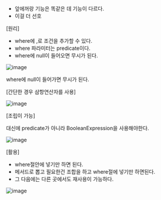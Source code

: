 - 앞에꺼랑 기능은 똑같은 데 기능이 다르다.
- 이걸 더 선호

[원리]

- where에 ,로 조건을 추가할 수 있다.
- where 파라미터는 predicate이다.
- where에 null이 들어오면 무시가 된다.

![image](https://user-images.githubusercontent.com/108928206/195224581-326b8ea8-b167-48b9-aca8-58bc4b0f1c71.png)

where에 null이 들어가면 무시가 된다.

[간단한 경우 삼항연산자를 사용]

![image](https://user-images.githubusercontent.com/108928206/195224844-ee7e1c70-c103-420e-a69e-fbc1ef700fc5.png)

[조립이 가능]

대신에 predicate가 아니라 BooleanExpression을 사용해야한다.

![image](https://user-images.githubusercontent.com/108928206/195227067-f2daa519-bb84-461b-b980-13e477a1cdc5.png)

[활용]

- where절안에 넣기만 하면 된다.
- 메서드로 뽑고 필요한건 조합을 하고 where절에 넣기만 하면된다.
- 그 다음에는 다른 곳에서도 재사용이 가능하다.

![image](https://user-images.githubusercontent.com/108928206/195227829-02963e84-694a-45da-9eab-9291907a531d.png)
